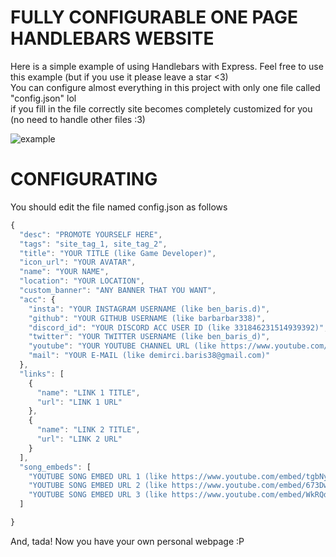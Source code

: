 # FULLY CONFIGURABLE ONE PAGE HANDLEBARS WEBSITE

Here is a simple example of using Handlebars with Express. Feel free to use this example (but if you use it please leave a star <3)<br>
You can configure almost everything in this project with only one file called "config.json" lol<br>
if you fill in the file correctly site becomes completely customized for you (no need to handle other files :3)<br>

![example](https://raw.githubusercontent.com/barbarbar338/lib/master/personal_page/images/projects/personal-webpage-template.png)

# CONFIGURATING

You should edit the file named config.json as follows
```js
{
  "desc": "PROMOTE YOURSELF HERE",
  "tags": "site_tag_1, site_tag_2",
  "title": "YOUR TITLE (like Game Developer)",
  "icon_url": "YOUR AVATAR",
  "name": "YOUR NAME",
  "location": "YOUR LOCATION",
  "custom_banner": "ANY BANNER THAT YOU WANT",
  "acc": {
    "insta": "YOUR INSTAGRAM USERNAME (like ben_baris.d)",
    "github": "YOUR GITHUB USERNAME (like barbarbar338)",
    "discord_id": "YOUR DISCORD ACC USER ID (like 331846231514939392)",
    "twitter": "YOUR TWITTER USERNAME (like ben_baris_d)",
    "youtube": "YOUR YOUTUBE CHANNEL URL (like https://www.youtube.com/ProjectHammer)",
    "mail": "YOUR E-MAIL (like demirci.baris38@gmail.com)"
  },
  "links": [
    {
      "name": "LINK 1 TITLE",
      "url": "LINK 1 URL"
    },
    {
      "name": "LINK 2 TITLE",
      "url": "LINK 2 URL"
    }
  ],
  "song_embeds": [
    "YOUTUBE SONG EMBED URL 1 (like https://www.youtube.com/embed/tgbNymZ7vqY)",
    "YOUTUBE SONG EMBED URL 2 (like https://www.youtube.com/embed/673DwzEmBAY)",
    "YOUTUBE SONG EMBED URL 3 (like https://www.youtube.com/embed/WkRQduFN4qA)"
  ]

}
```
And, tada! Now you have your own personal webpage :P

